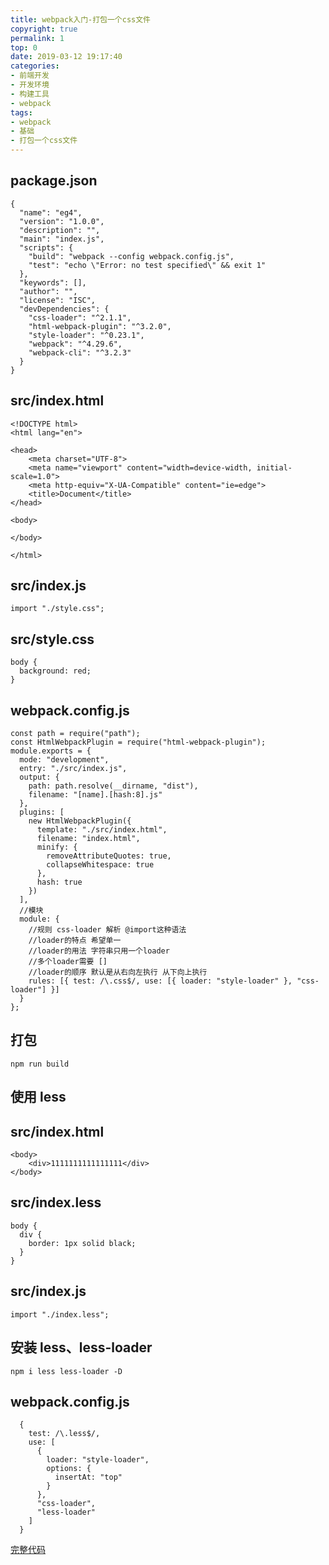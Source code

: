 ```yaml
---
title: webpack入门-打包一个css文件
copyright: true
permalink: 1
top: 0
date: 2019-03-12 19:17:40
categories:
- 前端开发
- 开发环境
- 构建工具
- webpack
tags:
- webpack
- 基础
- 打包一个css文件
---
```


##

## package.json

```
{
  "name": "eg4",
  "version": "1.0.0",
  "description": "",
  "main": "index.js",
  "scripts": {
    "build": "webpack --config webpack.config.js",
    "test": "echo \"Error: no test specified\" && exit 1"
  },
  "keywords": [],
  "author": "",
  "license": "ISC",
  "devDependencies": {
    "css-loader": "^2.1.1",
    "html-webpack-plugin": "^3.2.0",
    "style-loader": "^0.23.1",
    "webpack": "^4.29.6",
    "webpack-cli": "^3.2.3"
  }
}
```

## src/index.html

```
<!DOCTYPE html>
<html lang="en">

<head>
    <meta charset="UTF-8">
    <meta name="viewport" content="width=device-width, initial-scale=1.0">
    <meta http-equiv="X-UA-Compatible" content="ie=edge">
    <title>Document</title>
</head>

<body>

</body>

</html>
```

## src/index.js

```
import "./style.css";
```

## src/style.css

```
body {
  background: red;
}
```

## webpack.config.js

```
const path = require("path");
const HtmlWebpackPlugin = require("html-webpack-plugin");
module.exports = {
  mode: "development",
  entry: "./src/index.js",
  output: {
    path: path.resolve(__dirname, "dist"),
    filename: "[name].[hash:8].js"
  },
  plugins: [
    new HtmlWebpackPlugin({
      template: "./src/index.html",
      filename: "index.html",
      minify: {
        removeAttributeQuotes: true,
        collapseWhitespace: true
      },
      hash: true
    })
  ],
  //模块
  module: {
    //规则 css-loader 解析 @import这种语法
    //loader的特点 希望单一
    //loader的用法 字符串只用一个loader
    //多个loader需要 []
    //loader的顺序 默认是从右向左执行 从下向上执行
    rules: [{ test: /\.css$/, use: [{ loader: "style-loader" }, "css-loader"] }]
  }
};
```

## 打包

```
npm run build
```

## 使用 less

## src/index.html

```
<body>
    <div>1111111111111111</div>
</body>
```

## src/index.less

```
body {
  div {
    border: 1px solid black;
  }
}
```

## src/index.js

```
import "./index.less";
```

## 安装 less、less-loader

```
npm i less less-loader -D
```

## webpack.config.js

```
  {
    test: /\.less$/,
    use: [
      {
        loader: "style-loader",
        options: {
          insertAt: "top"
        }
      },
      "css-loader",
      "less-loader"
    ]
  }
```

[完整代码](https://github.com/zhoubichuan/frontend-note/tree/master/3.dev/3.scaffolding/1.webpack/1.base/4.css)
